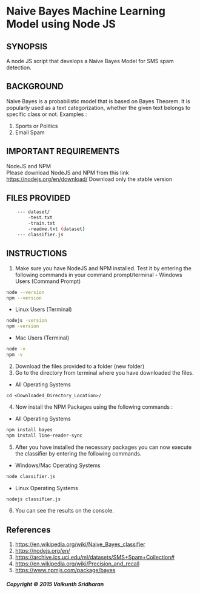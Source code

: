 # Naive Bayes Machine Learning Model using Node JS
## SYNOPSIS 
A node JS script that develops a Naive Bayes Model for SMS spam detection. 
## BACKGROUND
Naive Bayes is a probabilistic model that is based on Bayes Theorem. It is popularly used as a text categorization, whether the given text belongs to specific class or not. Examples : 
1. Sports or Politics 
2. Email Spam 
## IMPORTANT REQUIREMENTS
NodeJS and NPM  
Please download NodeJS and NPM from this link https://nodejs.org/en/download/
Download only the stable version
## FILES PROVIDED
~~~~sh
    --- dataset/
        -test.txt
        -train.txt
        -readme.txt (dataset)
    --- classifier.js
~~~~
## INSTRUCTIONS 
1. Make sure you have NodeJS and NPM installed. Test it by entering the following commands in your command prompt/terminal - Windows Users (Command Prompt)
~~~~sh 
node --version
npm --version
~~~~
- Linux Users (Terminal)
~~~~sh 
nodejs -version
npm -version 
~~~~

- Mac Users (Terminal)
~~~~sh 
node -v 
npm -v
~~~~
   2.  Download the files provided to a folder (new folder) 
   3.  Go to the directory from terminal where you have downloaded the files. 
- All Operating Systems
~~~~
cd <Downloaded_Directory_Location>/ 
~~~~
   4.  Now install the NPM Packages using the following commands : 
- All Operating Systems
~~~~sh
npm install bayes 
npm install line-reader-sync
~~~~

   5. After you have installed the necessary packages you can now execute the classifier by entering the following commands. 
- Windows/Mac Operating Systems
~~~~sh
node classifier.js 
~~~~
- Linux Operating Systems 
~~~~sh 
nodejs classifier.js
~~~~
   6. You can see the results on the console. 
## References
1. https://en.wikipedia.org/wiki/Naive_Bayes_classifier
2. https://nodejs.org/en/
3. https://archive.ics.uci.edu/ml/datasets/SMS+Spam+Collection#
4. https://en.wikipedia.org/wiki/Precision_and_recall
5. https://www.npmjs.com/package/bayes

##### Copyright © 2015 Vaikunth Sridharan